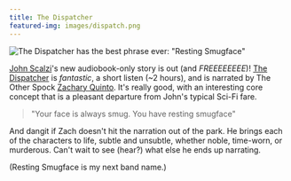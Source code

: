 ```yaml
---
title: The Dispatcher
featured-img: images/dispatch.png
---
```


![The Dispatcher has the best phrase ever: "Resting Smugface"](https://images-na.ssl-images-amazon.com/images/I/51AgV-BKM8L._AA300_.jpg)

[John Scalzi](http://whatever.scalzi.com)'s new audiobook-only story is out (and *FREEEEEEEE*)! [The Dispatcher](https://www.amazon.com/FREE-The-Dispatcher/dp/B01KKPH1NI) is *fantastic*, a short listen (~2 hours), and is narrated by The Other Spock [Zachary Quinto](http://www.zacharyquinto.com). It's really good, with an interesting core concept that is a pleasant departure from John's typical Sci-Fi fare.

> "Your face is always smug. You have resting smugface"

And dangit if Zach doesn't hit the narration out of the park. He brings each of the characters to life, subtle and unsubtle, whether noble, time-worn, or murderous. Can't wait to see (hear?) what else he ends up narrating.

(Resting Smugface is my next band name.)
